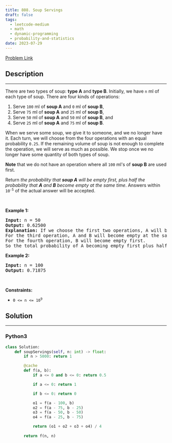 ```yaml
---
title: 808. Soup Servings
draft: false
tags: 
  - leetcode-medium
  - math
  - dynamic-programming
  - probability-and-statistics
date: 2023-07-29
---
```


[Problem Link](https://leetcode.com/problems/soup-servings/)

## Description

---
<p>There are two types of soup: <strong>type A</strong> and <strong>type B</strong>. Initially, we have <code>n</code> ml of each type of soup. There are four kinds of operations:</p>

<ol>
	<li>Serve <code>100</code> ml of <strong>soup A</strong> and <code>0</code> ml of <strong>soup B</strong>,</li>
	<li>Serve <code>75</code> ml of <strong>soup A</strong> and <code>25</code> ml of <strong>soup B</strong>,</li>
	<li>Serve <code>50</code> ml of <strong>soup A</strong> and <code>50</code> ml of <strong>soup B</strong>, and</li>
	<li>Serve <code>25</code> ml of <strong>soup A</strong> and <code>75</code> ml of <strong>soup B</strong>.</li>
</ol>

<p>When we serve some soup, we give it to someone, and we no longer have it. Each turn, we will choose from the four operations with an equal probability <code>0.25</code>. If the remaining volume of soup is not enough to complete the operation, we will serve as much as possible. We stop once we no longer have some quantity of both types of soup.</p>

<p><strong>Note</strong> that we do not have an operation where all <code>100</code> ml&#39;s of <strong>soup B</strong> are used first.</p>

<p>Return <em>the probability that <strong>soup A</strong> will be empty first, plus half the probability that <strong>A</strong> and <strong>B</strong> become empty at the same time</em>. Answers within <code>10<sup>-5</sup></code> of the actual answer will be accepted.</p>

<p>&nbsp;</p>
<p><strong class="example">Example 1:</strong></p>

<pre>
<strong>Input:</strong> n = 50
<strong>Output:</strong> 0.62500
<strong>Explanation:</strong> If we choose the first two operations, A will become empty first.
For the third operation, A and B will become empty at the same time.
For the fourth operation, B will become empty first.
So the total probability of A becoming empty first plus half the probability that A and B become empty at the same time, is 0.25 * (1 + 1 + 0.5 + 0) = 0.625.
</pre>

<p><strong class="example">Example 2:</strong></p>

<pre>
<strong>Input:</strong> n = 100
<strong>Output:</strong> 0.71875
</pre>

<p>&nbsp;</p>
<p><strong>Constraints:</strong></p>

<ul>
	<li><code>0 &lt;= n &lt;= 10<sup>9</sup></code></li>
</ul>


## Solution

---
### Python3
``` py title='soup-servings'
class Solution:
    def soupServings(self, n: int) -> float:
        if n > 5000: return 1

        @cache
        def f(a, b):
            if a <= 0 and b <= 0: return 0.5

            if a <= 0: return 1

            if b <= 0: return 0

            o1 = f(a - 100, b)
            o2 = f(a - 75, b - 25)
            o3 = f(a - 50, b - 50)
            o4 = f(a - 25, b - 75)

            return (o1 + o2 + o3 + o4) / 4
        
        return f(n, n)
```

